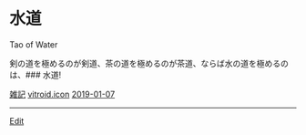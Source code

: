 # 水道

Tao of Water

[](https://gyazo.com/d0fc96367353dd361fa6d2799b543433)



剣の道を極めるのが剣道、茶の道を極めるのが茶道、ならば水の道を極めるのは、### 水道!

[雑記](雑記.md) [vitroid.icon](vitroid.icon.md) [2019-01-07](2019-01-07.md) 





----
[Edit](https://github.com/vitroid/vitroid.github.io/edit/master/MD/水道.md)
